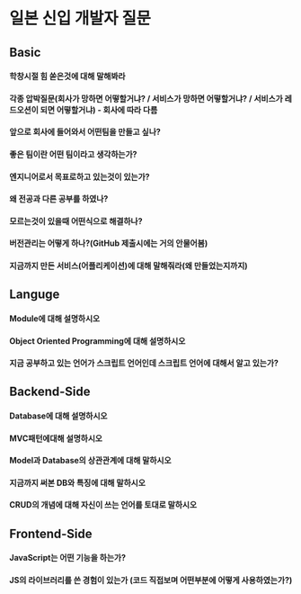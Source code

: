 #  일본 신입 개발자 질문

## Basic

  #### 학창시절 힘 쏟은것에 대해 말해봐라
  #### 각종 압박질문(회사가 망하면 어떻할거냐? / 서비스가 망하면 어떻할거냐? / 서비스가 레드오션이 되면 어떻할거냐) - 회사에 따라 다름
  #### 앞으로 회사에 들어와서 어떤팀을 만들고 싶나?
  #### 좋은 팀이란 어떤 팀이라고 생각하는가?
  #### 엔지니어로서 목표로하고 있는것이 있는가?
  #### 왜 전공과 다른 공부를 하였나?
  #### 모르는것이 있을때 어떤식으로 해결하나?
  #### 버전관리는 어떻게 하나?(GitHub 제출시에는 거의 안물어봄)
  #### 지금까지 만든 서비스(어플리케이션)에 대해 말해줘라(왜 만들었는지까지)

## Languge

  #### Module에 대해 설명하시오
  #### Object Oriented Programming에 대해 설명하시오
  #### 지금 공부하고 있는 언어가 스크립트 언어인데 스크립트 언어에 대해서 알고 있는가?

## Backend-Side
  #### Database에 대해 설명하시오
  #### MVC패턴에대해 설명하시오
  #### Model과 Database의 상관관계에 대해 말하시오
  #### 지금까지 써본 DB와 특징에 대해 말하시오
  #### CRUD의 개념에 대해 자신이 쓰는 언어를 토대로 말하시오

## Frontend-Side
  #### JavaScript는 어떤 기능을 하는가?
  #### JS의 라이브러리를 쓴 경험이 있는가 (코드 직접보며 어떤부분에 어떻게 사용하였는가?)
